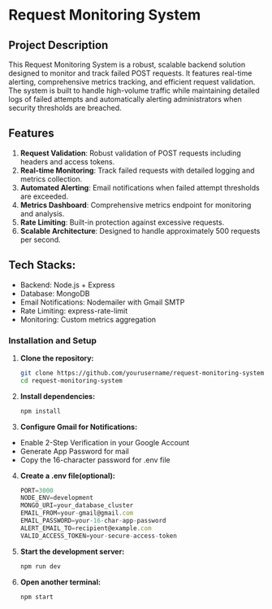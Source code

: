 # Request Monitoring System

## Project Description

This Request Monitoring System is a robust, scalable backend solution designed to monitor and track failed POST requests. It features real-time alerting, comprehensive metrics tracking, and efficient request validation. The system is built to handle high-volume traffic while maintaining detailed logs of failed attempts and automatically alerting administrators when security thresholds are breached.

## Features

1. **Request Validation**: Robust validation of POST requests including headers and access tokens.
2. **Real-time Monitoring**: Track failed requests with detailed logging and metrics collection.
3. **Automated Alerting**: Email notifications when failed attempt thresholds are exceeded.
4. **Metrics Dashboard**: Comprehensive metrics endpoint for monitoring and analysis.
5. **Rate Limiting**: Built-in protection against excessive requests.
6. **Scalable Architecture**: Designed to handle approximately 500 requests per second.


## Tech Stacks:

-   Backend: Node.js + Express
-   Database: MongoDB
-   Email Notifications: Nodemailer with Gmail SMTP
-   Rate Limiting: express-rate-limit
-   Monitoring: Custom metrics aggregation

### Installation and Setup

1. **Clone the repository:**
   ```bash
   git clone https://github.com/yourusername/request-monitoring-system.git
   cd request-monitoring-system
   ```
2. **Install dependencies:**
   ```bash
   npm install
   ```
3. **Configure Gmail for Notifications:**
-   Enable 2-Step Verification in your Google Account
-   Generate App Password for mail
-   Copy the 16-character password for .env file 

4. **Create a .env file(optional):**
   ```js
   PORT=3000
   NODE_ENV=development
   MONGO_URI=your_database_cluster
   EMAIL_FROM=your-gmail@gmail.com
   EMAIL_PASSWORD=your-16-char-app-password
   ALERT_EMAIL_TO=recipient@example.com
   VALID_ACCESS_TOKEN=your-secure-access-token
   ```

5. **Start the development server:**
   ```bash
   npm run dev
   ```

6. **Open another terminal:**
   ```bash
   npm start
   ```

   

   




